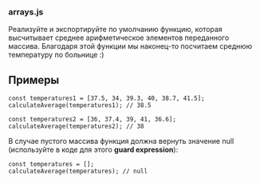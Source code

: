 ### arrays.js

Реализуйте и экспортируйте по умолчанию функцию, которая высчитывает среднее арифметическое элементов переданного массива. Благодаря этой функции мы наконец-то посчитаем среднюю температуру по больнице :)

## Примеры
```
const temperatures1 = [37.5, 34, 39.3, 40, 38.7, 41.5];
calculateAverage(temperatures1); // 38.5

const temperatures2 = [36, 37.4, 39, 41, 36.6];
calculateAverage(temperatures2); // 38
```
В случае пустого массива функция должна вернуть значение null (используйте в коде для этого **guard expression**):

```
const temperatures = [];
calculateAverage(temperatures); // null
```